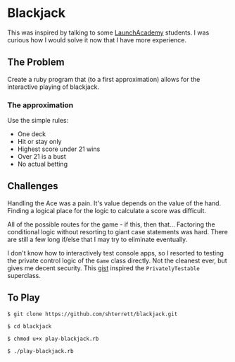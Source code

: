 # Blackjack

This was inspired by talking to some [LaunchAcademy](http://www.launchacademy.com/) students. I was curious how I
would solve it now that I have more experience.

## The Problem

Create a ruby program that (to a first approximation) allows for the interactive
playing of blackjack.

### The approximation

Use the simple rules:

+ One deck
+ Hit or stay only
+ Highest score under 21 wins
+ Over 21 is a bust
+ No actual betting

## Challenges

Handling the Ace was a pain. It's value depends on the value of the hand.
Finding a logical place for the logic to calculate a score was difficult.

All of the possible routes for the game - if this, then that... Factoring the
conditional logic without resorting to giant case statements was hard. There are
still a few long if/else that I may try to eliminate eventually.

I don't know how to interactively test console apps, so I resorted to testing
the private control logic of the `Game` class directly. Not the cleanest ever,
but gives me decent security. This
[gist](https://gist.github.com/methodmissing/20349) inspired the
`PrivatelyTestable` superclass.

## To Play

`$ git clone https://github.com/shterrett/blackjack.git`

`$ cd blackjack`

`$ chmod u+x play-blackjack.rb`

`$ ./play-blackjack.rb`
